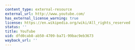 ```yaml
---
content_type: external-resource
external_url: http://www.youtube.com/
has_external_license_warning: true
license: https://en.wikipedia.org/wiki/All_rights_reserved
status: ''
title: YouTube
uid: dfd0cab8-ab50-4709-ba71-99bac9eb3673
wayback_url: ''
---
```

